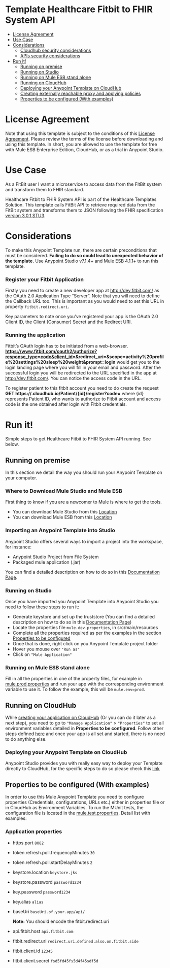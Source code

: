 # Template Healthcare Fitbit to FHIR System API

+ [License Agreement](#licenseagreement)
+ [Use Case](#usecase)
+ [Considerations](#considerations)
	* [Cloudhub security considerations](#cloudhubsecurityconsiderations)
	* [APIs security considerations](#apissecurityconsiderations)
+ [Run it!](#runit)
	* [Running on premise](#runonopremise)
	* [Running on Studio](#runonstudio)
	* [Running on Mule ESB stand alone](#runonmuleesbstandalone)
	* [Running on CloudHub](#runoncloudhub)
	* [Deploying your Anypoint Template on CloudHub](#deployingyouranypointtemplateoncloudhub)
	* [Creating externally reachable proxy and applying policies](#proxy)
	* [Properties to be configured (With examples)](#propertiestobeconfigured)

# License Agreement <a name="licenseagreement"/>
Note that using this template is subject to the conditions of this [License Agreement](AnypointTemplateLicense.pdf).
Please review the terms of the license before downloading and using this template. In short, you are allowed to use the template for free with Mule ESB Enterprise Edition, CloudHub, or as a trial in Anypoint Studio.

# Use Case <a name="usecase"/>

As a FitBit user I want a microservice to access data from the FitBit system and transform them to FHIR standard.

Healthcare Fitbit to FHIR System API is part of the Healthcare Templates Solution. This template calls FitBit API to retrieve required data from the FitBit system and transforms them to JSON following the FHIR specification [version 3.0.1 STU3](https://www.hl7.org/FHIR/index.html).

# Considerations <a name="considerations"/>

To make this Anypoint Template run, there are certain preconditions that must be considered. **Failing to do so could lead to unexpected behavior of the template.**
Use Anypoint Studio v7.1.4+ and Mule ESB 4.1.1+ to run this template.

### Register your Fitbit Application

Firstly you need to create a new developer app at http://dev.fitbit.com/ as  the OAuth 2.0 Application Type “Server”. Note that you will need to define the Callback URL too. This is important as you would need to set this URL in property `fitbit.redirect.uri`.

Key parameters to note once you’ve registered your app is the OAuth 2.0 Client ID, the Client (Consumer) Secret and the Redirect URI.

### Running the application

Fitbit’s OAuth login has to be initiated from a web-browser.
**https://www.fitbit.com/oauth2/authorize?response_type=code&client_id=<your-client-id>&redirect_uri=<your-redirect-uri>&scope=activity%20profile%20settings%20sleep%20weight&prompt=login** would get you to the login landing page where you will fill in your email and password. After the successful login you will be redirected to the URL specified in the app at http://dev.fitbit.com/. You can notice the access code in the URL.

To register patient to this fitbit account you need to do create the request **GET https://<your-app-domain>.cloudhub.io/Patient/{id}/register?code=<your-access-code>** where {id} represents Patient ID, who wants to authorize to Fitbit account and access code is the one obtained after login with Fitbit credentials.

# Run it! <a name="runit"/>

Simple steps to get Healthcare Fitbit to FHIR System API running.
See below.

## Running on premise <a name="runonopremise"/>

In this section we detail the way you should run your Anypoint Template on your computer.

### Where to Download Mule Studio and Mule ESB

First thing to know if you are a newcomer to Mule is where to get the tools.

+ You can download Mule Studio from this [Location](http://www.mulesoft.com/platform/mule-studio)
+ You can download Mule ESB from this [Location](http://www.mulesoft.com/platform/soa/mule-esb-open-source-esb)

### Importing an Anypoint Template into Studio

Anypoint Studio offers several ways to import a project into the workspace, for instance:

+ Anypoint Studio Project from File System
+ Packaged mule application (.jar)

You can find a detailed description on how to do so in this [Documentation Page](http://www.mulesoft.org/documentation/display/current/Importing+and+Exporting+in+Studio).

### Running on Studio <a name="runonstudio"/>

Once you have imported you Anypoint Template into Anypoint Studio you need to follow these steps to run it:

+ Generate keystore and set up the truststore (You can find a detailed description on how to do so in this [Documentation Page](https://docs.mulesoft.com/mule4-user-guide/v/4.1/tls-configuration#keystores-and-truststores))
+ Locate the properties file `mule.dev.properties`, in src/main/resources
+ Complete all the properties required as per the examples in the section [Properties to be configured](#propertiestobeconfigured)
+ Once that is done, right click on you Anypoint Template project folder
+ Hover you mouse over `"Run as"`
+ Click on  `"Mule Application"`

### Running on Mule ESB stand alone <a name="runonmuleesbstandalone"/>

Fill in all the properties in one of the property files, for example in [mule.prod.properties](../master/src/main/resources/mule.prod.properties) and run your app with the corresponding environment variable to use it. To follow the example, this will be `mule.env=prod`.

## Running on CloudHub <a name="runoncloudhub"/>

While [creating your application on CloudHub](http://www.mulesoft.org/documentation/display/current/Hello+World+on+CloudHub) (Or you can do it later as a next step), you need to go to `"Manage Application"` > `"Properties"` to set all environment variables detailed in **Properties to be configured**.
Follow other steps defined [here](#runonpremise) and once your app is all set and started, there is no need to do anything else.

### Deploying your Anypoint Template on CloudHub <a name="deployingyouranypointtemplateoncloudhub"/>

Anypoint Studio provides you with really easy way to deploy your Template directly to CloudHub, for the specific steps to do so please check this [link](http://www.mulesoft.org/documentation/display/current/Deploying+Mule+Applications#DeployingMuleApplications-DeploytoCloudHub)

## Properties to be configured (With examples) <a name="propertiestobeconfigured"/>

In order to use this Mule Anypoint Template you need to configure properties (Credentials, configurations, URLs etc.) either in properties file or in CloudHub as Environment Variables. To run the MUnit tests, the configuration file is located in the [mule.test.properties](../src/test/resources/mule.test.properties). Detail list with examples:

### Application properties

+ https.port `8082`
+ token.refresh.poll.frequencyMinutes `30`
+ token.refresh.poll.startDelayMinutes `2`

+ keystore.location `keystore.jks`
+ keystore.password `password1234`
+ key.password `password1234`
+ key.alias `alias`

+ baseUri `baseUri.of.your.app/api/`

	**Note:** You should encode the fitbit.redirect.uri
	
+ api.fitbit.host `api.fitbit.com`
+ fitbit.redirect.uri `redirect.uri.defined.also.on.fitbit.side`
+ fitbit.client.id `12345`
+ fitbit.client.secret `fsd5fd45fs5d4f45sdf5d`